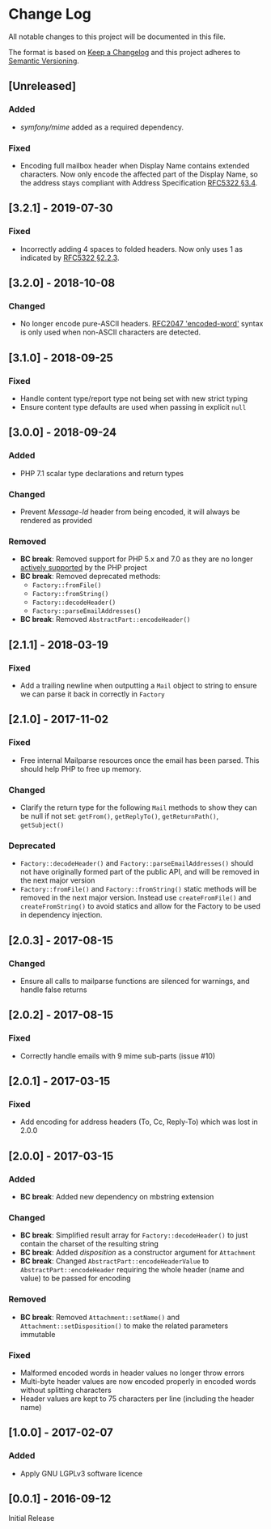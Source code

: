 # Change Log
All notable changes to this project will be documented in this file.

The format is based on [Keep a Changelog](http://keepachangelog.com/) 
and this project adheres to [Semantic Versioning](http://semver.org/).

## [Unreleased]
### Added
- *symfony/mime* added as a required dependency.
### Fixed
- Encoding full mailbox header when Display Name contains extended characters.
  Now only encode the affected part of the Display Name, so the address stays
  compliant with Address Specification
  [RFC5322 §3.4](https://tools.ietf.org/html/rfc5322#section-3.4).

## [3.2.1] - 2019-07-30
### Fixed
- Incorrectly adding 4 spaces to folded headers. Now only uses 1 as indicated
 by [RFC5322 §2.2.3](https://tools.ietf.org/html/rfc5322#section-2.2.3).

## [3.2.0] - 2018-10-08
### Changed
- No longer encode pure-ASCII headers.
 [RFC2047 'encoded-word'](https://tools.ietf.org/html/rfc2047#section-2)
 syntax is only used when non-ASCII characters are detected.

## [3.1.0] - 2018-09-25
### Fixed
- Handle content type/report type not being set with new strict typing
- Ensure content type defaults are used when passing in explicit `null`

## [3.0.0] - 2018-09-24
### Added
- PHP 7.1 scalar type declarations and return types
### Changed
- Prevent *Message-Id* header from being encoded, it will always be rendered
  as provided
### Removed
- **BC break**: Removed support for PHP 5.x and 7.0 as they are no longer
[actively supported](https://php.net/supported-versions.php) by the PHP project
- **BC break**: Removed deprecated methods:
    - `Factory::fromFile()`
    - `Factory::fromString()`
    - `Factory::decodeHeader()`
    - `Factory::parseEmailAddresses()`
- **BC break**: Removed `AbstractPart::encodeHeader()`

## [2.1.1] - 2018-03-19
### Fixed
- Add a trailing newline when outputting a `Mail` object to string to ensure we
can parse it back in correctly in `Factory`

## [2.1.0] - 2017-11-02
### Fixed
- Free internal Mailparse resources once the email has been parsed. This should
help PHP to free up memory.
### Changed
- Clarify the return type for the following `Mail` methods to show they can be
null if not set: `getFrom()`, `getReplyTo()`, `getReturnPath()`, `getSubject()`
### Deprecated
- `Factory::decodeHeader()` and `Factory::parseEmailAddresses()` should not have
originally formed part of the public API, and will be removed in the next major
version 
- `Factory::fromFile()` and `Factory::fromString()` static methods will be
removed in the next major version. Instead use `createFromFile()` and
`createFromString()` to avoid statics and allow for the Factory to be used in
dependency injection. 

## [2.0.3] - 2017-08-15
### Changed
- Ensure all calls to mailparse functions are silenced for warnings, and handle false returns

## [2.0.2] - 2017-08-15
### Fixed
- Correctly handle emails with 9 mime sub-parts (issue #10)

## [2.0.1] - 2017-03-15
### Fixed
- Add encoding for address headers (To, Cc, Reply-To) which was lost in 2.0.0

## [2.0.0] - 2017-03-15
### Added
- **BC break**: Added new dependency on mbstring extension
### Changed
- **BC break**: Simplified result array for `Factory::decodeHeader()` to just
  contain the charset of the resulting string
- **BC break**: Added *disposition* as a constructor argument for `Attachment`
- **BC break**: Changed `AbstractPart::encodeHeaderValue` to `AbstractPart::encodeHeader`
  requiring the whole header (name and value) to be passed for encoding
### Removed
- **BC break**: Removed `Attachment::setName()` and
  `Attachment::setDisposition()` to make the related parameters immutable
### Fixed
- Malformed encoded words in header values no longer throw errors
- Multi-byte header values are now encoded properly in encoded words without
   splitting characters
- Header values are kept to 75 characters per line (including the header name)

## [1.0.0] - 2017-02-07
### Added
- Apply GNU LGPLv3 software licence

## [0.0.1] - 2016-09-12
Initial Release
